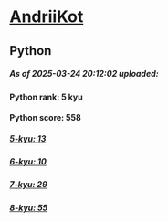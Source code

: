 # [AndriiKot](https://www.codewars.com/users/AndriiKot) 
## Python

##### As of 2025-03-24 20:12:02 uploaded:

#### Python rank: 5 kyu

#### Python score: 558

##### [5-kyu: 13](https://github.com/AndriiKot/Python__CodeWars/tree/main/kyu-5)

##### [6-kyu: 10](https://github.com/AndriiKot/Python__CodeWars/tree/main/kyu-6)

##### [7-kyu: 29](https://github.com/AndriiKot/Python__CodeWars/tree/main/kyu-7)

##### [8-kyu: 55](https://github.com/AndriiKot/Python__CodeWars/tree/main/kyu-8)

